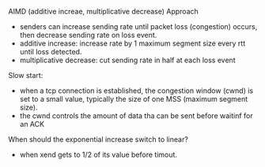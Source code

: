 AIMD (additive increae, multiplicative decrease)
Approach
- senders can increase sending rate until packet loss (congestion) occurs, then decrease sending rate on loss event.
- additive increase: increase rate by 1 maximum segment size every rtt until loss detected.
- multiplicative decrease: cut sending rate in half at each loss event

Slow start:
- when a tcp connection is established, the congestion window (cwnd) is set to a small value, typically the size of one MSS (maximum segment size). 
- the cwnd controls the amount of data tha can be sent before waitinf for an ACK

When should the exponential increase switch to linear?
- when xend gets to 1/2 of its value before timout.
